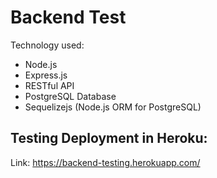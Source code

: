 # Backend Test

Technology used:
- Node.js
- Express.js
- RESTful API
- PostgreSQL Database
- Sequelizejs (Node.js ORM for PostgreSQL)


## Testing Deployment in Heroku:
Link: https://backend-testing.herokuapp.com/

